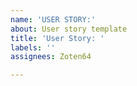 ```yaml
---
name: 'USER STORY:'
about: User story template
title: 'User Story: '
labels: ''
assignees: Zoten64

---
```



